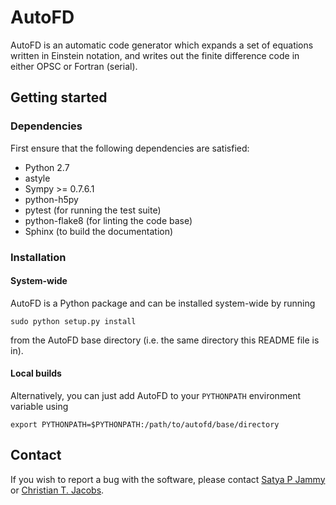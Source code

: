 # AutoFD

AutoFD is an automatic code generator which expands a set of equations written in Einstein notation, and writes out the finite difference code in either OPSC or Fortran (serial).

## Getting started

### Dependencies
First ensure that the following dependencies are satisfied:

* Python 2.7
* astyle
* Sympy >= 0.7.6.1
* python-h5py
* pytest (for running the test suite)
* python-flake8 (for linting the code base)
* Sphinx (to build the documentation)

### Installation

#### System-wide
AutoFD is a Python package and can be installed system-wide by running

```
sudo python setup.py install
```

from the AutoFD base directory (i.e. the same directory this README file is in).

#### Local builds
Alternatively, you can just add AutoFD to your `PYTHONPATH` environment variable using

```
export PYTHONPATH=$PYTHONPATH:/path/to/autofd/base/directory
```

## Contact
If you wish to report a bug with the software, please contact [Satya P Jammy](mailto:S.P.Jammy@soton.ac.uk) or [Christian T. Jacobs](mailto:C.T.Jacobs@soton.ac.uk).
